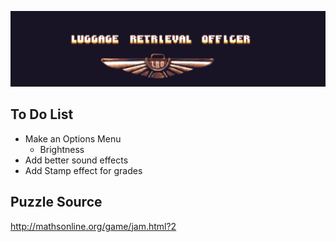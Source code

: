 ![](banner.png)

## To Do List

+ Make an Options Menu
    + Brightness
+ Add better sound effects
+ Add Stamp effect for grades

## Puzzle Source

http://mathsonline.org/game/jam.html?2

